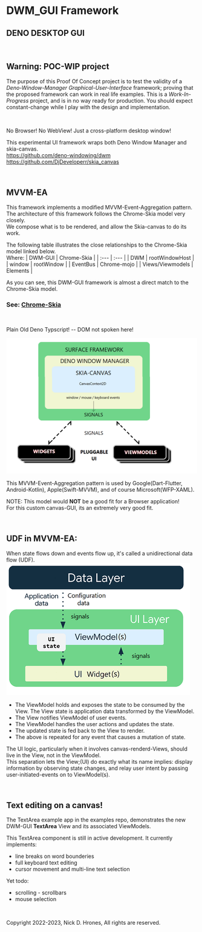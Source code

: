 # DWM_GUI Framework  
## DENO DESKTOP GUI  

<br/>
 
## Warning: POC-WIP project
The purpose of this Proof Of Concept project is to test the validity of a _Deno-Window-Manager Graphical-User-Interface_ framework; proving that the proposed framework can work in real life examples.  This is a _Work-In-Progress_ project, and is in no way ready for production. You should expect constant-change while I play with the design and implementation.

<br/>

No Browser!  No WebView! Just a cross-platform desktop window!
  
This experimental UI framework wraps both Deno Window Manager and skia-canvas.    
https://github.com/deno-windowing/dwm    
https://github.com/DjDeveloperr/skia_canvas 
 
<br/>

## MVVM-EA

This framework implements a modified MVVM-Event-Aggregation pattern.   
The architecture of this framework follows the Chrome-Skia model very closely.   
We compose what is to be rendered, and allow the Skia-canvas to do its work.   

The following table illustrates the close relationships to the Chrome-Skia model linked below.    
Where:
 | DWM-GUI | Chrome-Skia |
 | :--- | :--- |
 | DWM | rootWindowHost |
 | window | rootWindow |
 | EventBus | Chrome-mojo |
 | Views/Viewmodels | Elements | 

As you can see, this DWM-GUI framework is almost a direct match to the Chrome-Skia model.  
### See: [Chrome-Skia](.media/Chrome-Skia.md)

<br/>

Plain Old Deno Typscript! -- DOM not spoken here!

![surface](./.media/surface.png)


This MVVM-Event-Aggregation pattern is used by Google(Dart-Flutter, Android-Kotlin), Apple(Swift-MVVM), and of course Microsoft(WFP-XAML).  
  
NOTE: This model would **NOT** be a good fit for a Browser application!    
For this custom canvas-GUI, its an extremely very good fit. 

<br/>


## UDF in MVVM-EA:
When state flows down and events flow up, it's called a unidirectional data flow (UDF).
 ![UDF](./.media/ui-udf.png)
 
  * The ViewModel holds and exposes the state to be consumed by the View. The View state is application data transformed by the ViewModel.
  * The View notifies ViewModel of user events.
  * The ViewModel handles the user actions and updates the state.
  * The updated state is fed back to the View to render.
  * The above is repeated for any event that causes a mutation of state.
  
The UI logic, particularly when it involves canvas-renderd-Views, should live in the View, not in the ViewModel.    
This separation lets the View;(UI) do exactly what its name implies: display information by observing state changes, and relay user intent by passing user-initiated-events on to ViewModel(s).
   
<br/>

## Text editing on a canvas! 
The TextArea example app in the examples repo, demonstrates the new DWM-GUI **TextArea** View and its associated ViewModels. 

This TextArea component is still in active development. 
It currently implements:
  - line breaks on word bounderies
  - full keyboard text editing
  - cursor movement and multi-line text selection
  
Yet todo:
  - scrolling - scrollbars
  - mouse selection
   
<br/>

Copyright 2022-2023, Nick D. Hrones, All rights are reserved.